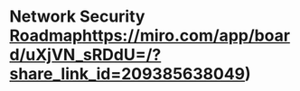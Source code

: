 # **Network Security [Roadmap](https://miro.com/app/board/uXjVN_sRDdU=/?share_link_id=209385638049)https://miro.com/app/board/uXjVN_sRDdU=/?share_link_id=209385638049)**
